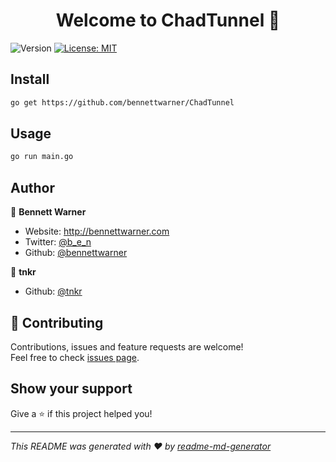 <h1 align="center">Welcome to ChadTunnel 👋</h1>
<p>
  <img alt="Version" src="https://img.shields.io/badge/version-2004-blue.svg?cacheSeconds=2592000" />
  <a href="#" target="_blank">
    <img alt="License: MIT" src="https://img.shields.io/badge/License-MIT-yellow.svg" />
  </a>
</p>

## Install

```sh
go get https://github.com/bennettwarner/ChadTunnel
```

## Usage

```sh
go run main.go
```

## Author

👤 **Bennett Warner**

* Website: http://bennettwarner.com
* Twitter: [@b_e_n](https://twitter.com/b_e_n)
* Github: [@bennettwarner](https://github.com/bennettwarner)

👤 **tnkr**

* Github: [@tnkr](https://github.com/tnkr)

## 🤝 Contributing

Contributions, issues and feature requests are welcome!<br />Feel free to check [issues page](https://github.com/bennettwarner/ChadTunnel/issues). 

## Show your support

Give a ⭐️ if this project helped you!

***
_This README was generated with ❤️ by [readme-md-generator](https://github.com/kefranabg/readme-md-generator)_
